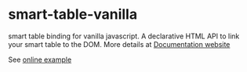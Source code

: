 # smart-table-vanilla
smart table binding for vanilla javascript. A declarative HTML API to link your smart table to the DOM. 
More details at [Documentation website]('#')

See [online example](https://smart-table.github.io/smart-table-vanilla/example/)
